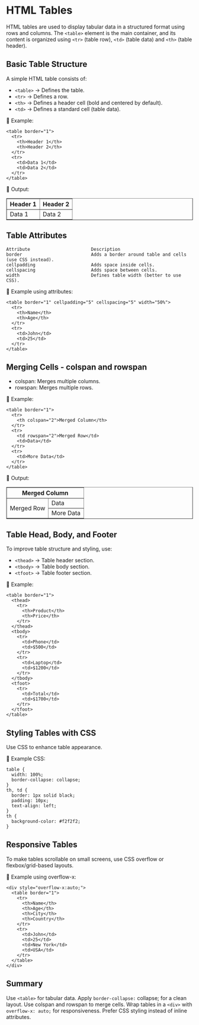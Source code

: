 # HTML Tables
HTML tables are used to display tabular data in a structured format using rows and columns. The `<table>` element is the main container, and its content is organized using `<tr>` (table row), `<td>` (table data) and `<th>` (table header).

## Basic Table Structure
A simple HTML table consists of:

- `<table>` → Defines the table.
- `<tr>` → Defines a row.
- `<th>` → Defines a header cell (bold and centered by default).
- `<td>` → Defines a standard cell (table data).

🔹 Example:
```
<table border="1">
  <tr>
    <th>Header 1</th>
    <th>Header 2</th>
  </tr>
  <tr>
    <td>Data 1</td>
    <td>Data 2</td>
  </tr>
</table>
```
🔹 Output:
<table border="1">
  <tr>
    <th>Header 1</th>
    <th>Header 2</th>
  </tr>
  <tr>
    <td>Data 1</td>
    <td>Data 2</td>
  </tr>
</table>

## Table Attributes
```
Attribute	                    Description
border	                        Adds a border around table and cells (use CSS instead).
cellpadding	                    Adds space inside cells.
cellspacing	                    Adds space between cells.
width	                        Defines table width (better to use CSS).
```

🔹 Example using attributes:
```
<table border="1" cellpadding="5" cellspacing="5" width="50%">
  <tr>
    <th>Name</th>
    <th>Age</th>
  </tr>
  <tr>
    <td>John</td>
    <td>25</td>
  </tr>
</table>
```

## Merging Cells - colspan and rowspan
- colspan: Merges multiple columns.
- rowspan: Merges multiple rows.

🔹 Example:
```
<table border="1">
  <tr>
    <th colspan="2">Merged Column</th>
  </tr>
  <tr>
    <td rowspan="2">Merged Row</td>
    <td>Data</td>
  </tr>
  <tr>
    <td>More Data</td>
  </tr>
</table>
```
🔹 Output:
<table border="1">
  <tr>
    <th colspan="2">Merged Column</th>
  </tr>
  <tr>
    <td rowspan="2">Merged Row</td>
    <td>Data</td>
  </tr>
  <tr>
    <td>More Data</td>
  </tr>
</table>

## Table Head, Body, and Footer
To improve table structure and styling, use:
- `<thead>` → Table header section.
- `<tbody>` → Table body section.
- `<tfoot>` → Table footer section.

🔹 Example:
```
<table border="1">
  <thead>
    <tr>
      <th>Product</th>
      <th>Price</th>
    </tr>
  </thead>
  <tbody>
    <tr>
      <td>Phone</td>
      <td>$500</td>
    </tr>
    <tr>
      <td>Laptop</td>
      <td>$1200</td>
    </tr>
  </tbody>
  <tfoot>
    <tr>
      <td>Total</td>
      <td>$1700</td>
    </tr>
  </tfoot>
</table>
```

## Styling Tables with CSS
Use CSS to enhance table appearance.

🔹 Example CSS:
```
table {
  width: 100%;
  border-collapse: collapse;
}
th, td {
  border: 1px solid black;
  padding: 10px;
  text-align: left;
}
th {
  background-color: #f2f2f2;
}
```

## Responsive Tables
To make tables scrollable on small screens, use CSS overflow or flexbox/grid-based layouts.

🔹 Example using overflow-x:
```
<div style="overflow-x:auto;">
  <table border="1">
    <tr>
      <th>Name</th>
      <th>Age</th>
      <th>City</th>
      <th>Country</th>
    </tr>
    <tr>
      <td>John</td>
      <td>25</td>
      <td>New York</td>
      <td>USA</td>
    </tr>
  </table>
</div>
```
## Summary
Use `<table>` for tabular data.
Apply `border-collapse:` collapse; for a clean layout.
Use colspan and rowspan to merge cells.
Wrap tables in a `<div>` with `overflow-x: auto;` for responsiveness.
Prefer CSS styling instead of inline attributes.
